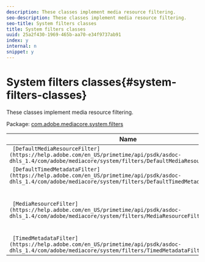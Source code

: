 ```yaml
---
description: These classes implement media resource filtering.
seo-description: These classes implement media resource filtering.
seo-title: System filters classes
title: System filters classes
uuid: 25a2f430-1969-465b-aa70-e34f9737ab91
index: y
internal: n
snippet: y
---
```


# System filters classes{#system-filters-classes}

These classes implement media resource filtering.

 Package: [com.adobe.mediacore.system.filters](https://help.adobe.com/en_US/primetime/api/psdk/asdoc-dhls_1.4/com/adobe/mediacore/system/filters/package-detail.html) 

|  Name  | Description  |
|---|---|
| ` [DefaultMediaResourceFilter](https://help.adobe.com/en_US/primetime/api/psdk/asdoc-dhls_1.4/com/adobe/mediacore/system/filters/DefaultMediaResourceFilter.html)`  | Class.  |
| ` [DefaultTimedMetadataFilter](https://help.adobe.com/en_US/primetime/api/psdk/asdoc-dhls_1.4/com/adobe/mediacore/system/filters/DefaultTimedMetadataFilter.html)`  | Class.  |
| ` [MediaResourceFilter](https://help.adobe.com/en_US/primetime/api/psdk/asdoc-dhls_1.4/com/adobe/mediacore/system/filters/MediaResourceFilter.html)`  | Class implementing basic media resource filtering implementation.  |
| ` [TimedMetadataFilter](https://help.adobe.com/en_US/primetime/api/psdk/asdoc-dhls_1.4/com/adobe/mediacore/system/filters/TimedMetadataFilter.html)`  | Base class for all tag filters.  |

